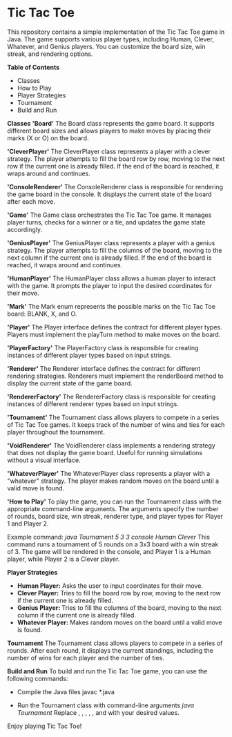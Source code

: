 # Tic Tac Toe 
This repository contains a simple implementation of the Tic Tac Toe game in Java. The game supports various player types, including Human, Clever, Whatever, and Genius players. You can customize the board size, win streak, and rendering options.

**Table of Contents**
- Classes
- How to Play
- Player Strategies
- Tournament
- Build and Run

**Classes**
**'Board'**
The Board class represents the game board. It supports different board sizes and allows players to make moves by placing their marks (X or O) on the board.

**'CleverPlayer'**
The CleverPlayer class represents a player with a clever strategy. The player attempts to fill the board row by row, moving to the next row if the current one is already filled. If the end of the board is reached, it wraps around and continues.

**'ConsoleRenderer'**
The ConsoleRenderer class is responsible for rendering the game board in the console. It displays the current state of the board after each move.

**'Game'**
The Game class orchestrates the Tic Tac Toe game. It manages player turns, checks for a winner or a tie, and updates the game state accordingly.

**'GeniusPlayer'**
The GeniusPlayer class represents a player with a genius strategy. The player attempts to fill the columns of the board, moving to the next column if the current one is already filled. If the end of the board is reached, it wraps around and continues.

**'HumanPlayer'**
The HumanPlayer class allows a human player to interact with the game. It prompts the player to input the desired coordinates for their move.

**'Mark'**
The Mark enum represents the possible marks on the Tic Tac Toe board: BLANK, X, and O.

**'Player'**
The Player interface defines the contract for different player types. Players must implement the playTurn method to make moves on the board.

**'PlayerFactory'**
The PlayerFactory class is responsible for creating instances of different player types based on input strings.

**'Renderer'**
The Renderer interface defines the contract for different rendering strategies. Renderers must implement the renderBoard method to display the current state of the game board.

**'RendererFactory'**
The RendererFactory class is responsible for creating instances of different renderer types based on input strings.

**'Tournament'**
The Tournament class allows players to compete in a series of Tic Tac Toe games. It keeps track of the number of wins and ties for each player throughout the tournament.

**'VoidRenderer'**
The VoidRenderer class implements a rendering strategy that does not display the game board. Useful for running simulations without a visual interface.

**'WhateverPlayer'**
The WhateverPlayer class represents a player with a "whatever" strategy. The player makes random moves on the board until a valid move is found.

**'How to Play'**
To play the game, you can run the Tournament class with the appropriate command-line arguments. The arguments specify the number of rounds, board size, win streak, renderer type, and player types for Player 1 and Player 2.

Example command:
*java Tournament 5 3 3 console Human Clever*
This command runs a tournament of 5 rounds on a 3x3 board with a win streak of 3. The game will be rendered in the console, and Player 1 is a Human player, while Player 2 is a Clever player.

**Player Strategies**
- **Human Player:** Asks the user to input coordinates for their move.
- **Clever Player:** Tries to fill the board row by row, moving to the next row if the current one is already filled.
- **Genius Player:** Tries to fill the columns of the board, moving to the next column if the current one is already filled.
- **Whatever Player:** Makes random moves on the board until a valid move is found.

**Tournament**
The Tournament class allows players to compete in a series of rounds. After each round, it displays the current standings, including the number of wins for each player and the number of ties.

**Build and Run**
To build and run the Tic Tac Toe game, you can use the following commands:

- Compile the Java files
javac *.java

- Run the Tournament class with command-line arguments
*java Tournament <rounds> <boardSize> <winStreak> <renderer> <player1> <player2>*
Replace <rounds>, <boardSize>, <winStreak>, <renderer>, <player1>, and <player2> with your desired values.

Enjoy playing Tic Tac Toe!






